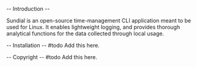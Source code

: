 -- Introduction --

Sundial is an open-source time-management CLI application meant to be used for Linux. It enables lightweight logging, and provides thorough analytical functions for the data collected through local usage.

-- Installation --
#todo Add this here.

-- Copyright --
#todo Add this here.
